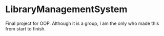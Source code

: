# LibraryManagementSystem

Final project for OOP. Although it is a group, I am the only who made this from start to finish.
